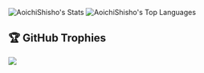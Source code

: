 ![AoichiShisho's Stats](https://github-readme-stats.vercel.app/api?username=AoichiShisho&theme=blueberry&show_icons=true&hide_border=true&count_private=true)
![AoichiShisho's Top Languages](https://github-readme-stats.vercel.app/api/top-langs/?username=AoichiShisho&theme=blueberry&show_icons=true&hide_border=true&layout=compact)

## 🏆 GitHub Trophies
![](https://github-profile-trophy.vercel.app/?username=p-x9&theme=radical&no-frame=false&no-bg=true&margin-w=4)
